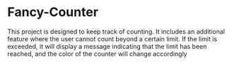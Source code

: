 # Fancy-Counter
This project is designed to keep track of counting. It includes an additional feature where the user cannot count beyond a certain limit. If the limit is exceeded, it will display a message indicating that the limit has been reached, and the color of the counter will change accordingly
